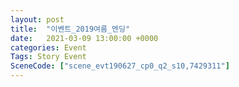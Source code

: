 ```yaml
---
layout: post
title:  "이벤트_2019여름_엔딩"
date:   2021-03-09 13:00:00 +0000
categories: Event
Tags: Story Event
SceneCode: ["scene_evt190627_cp0_q2_s10,7429311"]
---
```


